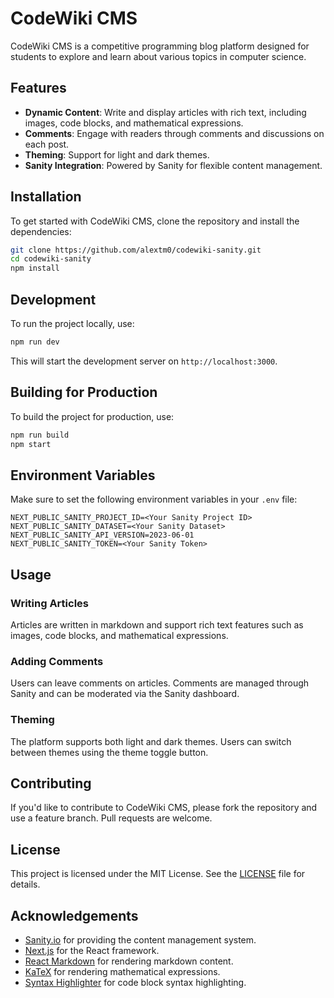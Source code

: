 
# CodeWiki CMS

CodeWiki CMS is a competitive programming blog platform designed for students to explore and learn about various topics in computer science.

## Features

- **Dynamic Content**: Write and display articles with rich text, including images, code blocks, and mathematical expressions.
- **Comments**: Engage with readers through comments and discussions on each post.
- **Theming**: Support for light and dark themes.
- **Sanity Integration**: Powered by Sanity for flexible content management.

## Installation

To get started with CodeWiki CMS, clone the repository and install the dependencies:

```bash
git clone https://github.com/alextm0/codewiki-sanity.git
cd codewiki-sanity
npm install
```

## Development

To run the project locally, use:

```bash
npm run dev
```

This will start the development server on `http://localhost:3000`.

## Building for Production

To build the project for production, use:

```bash
npm run build
npm start
```

## Environment Variables

Make sure to set the following environment variables in your `.env` file:

```plaintext
NEXT_PUBLIC_SANITY_PROJECT_ID=<Your Sanity Project ID>
NEXT_PUBLIC_SANITY_DATASET=<Your Sanity Dataset>
NEXT_PUBLIC_SANITY_API_VERSION=2023-06-01
NEXT_PUBLIC_SANITY_TOKEN=<Your Sanity Token>
```

## Usage

### Writing Articles

Articles are written in markdown and support rich text features such as images, code blocks, and mathematical expressions. 

### Adding Comments

Users can leave comments on articles. Comments are managed through Sanity and can be moderated via the Sanity dashboard.

### Theming

The platform supports both light and dark themes. Users can switch between themes using the theme toggle button.

## Contributing

If you'd like to contribute to CodeWiki CMS, please fork the repository and use a feature branch. Pull requests are welcome.

## License

This project is licensed under the MIT License. See the [LICENSE](LICENSE) file for details.

## Acknowledgements

- [Sanity.io](https://www.sanity.io/) for providing the content management system.
- [Next.js](https://nextjs.org/) for the React framework.
- [React Markdown](https://github.com/remarkjs/react-markdown) for rendering markdown content.
- [KaTeX](https://katex.org/) for rendering mathematical expressions.
- [Syntax Highlighter](https://github.com/react-syntax-highlighter/react-syntax-highlighter) for code block syntax highlighting.
